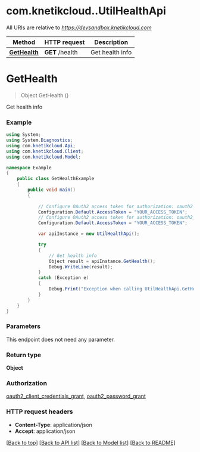 # com.knetikcloud..UtilHealthApi

All URIs are relative to *https://devsandbox.knetikcloud.com*

Method | HTTP request | Description
------------- | ------------- | -------------
[**GetHealth**](UtilHealthApi.md#gethealth) | **GET** /health | Get health info


<a name="gethealth"></a>
# **GetHealth**
> Object GetHealth ()

Get health info

### Example
```csharp
using System;
using System.Diagnostics;
using com.knetikcloud.Api;
using com.knetikcloud.Client;
using com.knetikcloud.Model;

namespace Example
{
    public class GetHealthExample
    {
        public void main()
        {
            
            // Configure OAuth2 access token for authorization: oauth2_client_credentials_grant
            Configuration.Default.AccessToken = "YOUR_ACCESS_TOKEN";
            // Configure OAuth2 access token for authorization: oauth2_password_grant
            Configuration.Default.AccessToken = "YOUR_ACCESS_TOKEN";

            var apiInstance = new UtilHealthApi();

            try
            {
                // Get health info
                Object result = apiInstance.GetHealth();
                Debug.WriteLine(result);
            }
            catch (Exception e)
            {
                Debug.Print("Exception when calling UtilHealthApi.GetHealth: " + e.Message );
            }
        }
    }
}
```

### Parameters
This endpoint does not need any parameter.

### Return type

**Object**

### Authorization

[oauth2_client_credentials_grant](../README.md#oauth2_client_credentials_grant), [oauth2_password_grant](../README.md#oauth2_password_grant)

### HTTP request headers

 - **Content-Type**: application/json
 - **Accept**: application/json

[[Back to top]](#) [[Back to API list]](../README.md#documentation-for-api-endpoints) [[Back to Model list]](../README.md#documentation-for-models) [[Back to README]](../README.md)

